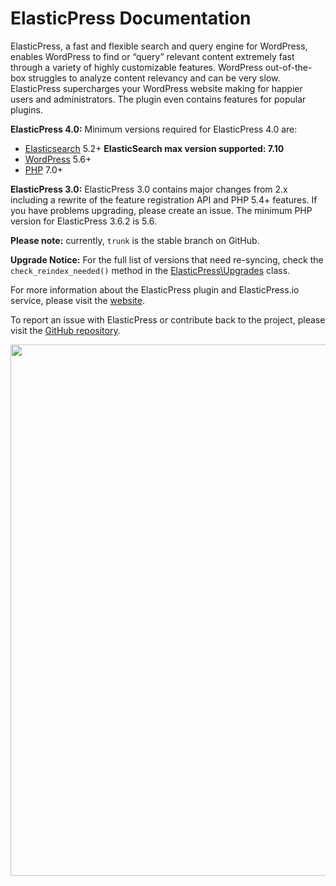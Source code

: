 # ElasticPress Documentation

ElasticPress, a fast and flexible search and query engine for WordPress, enables WordPress to find or “query” relevant content extremely fast through a variety of highly customizable features. WordPress out-of-the-box struggles to analyze content relevancy and can be very slow. ElasticPress supercharges your WordPress website making for happier users and administrators. The plugin even contains features for popular plugins.

**ElasticPress 4.0:** Minimum versions required for ElasticPress 4.0 are:
* [Elasticsearch](https://www.elastic.co) 5.2+ **ElasticSearch max version supported: 7.10**
* [WordPress](https://wordpress.org) 5.6+
* [PHP](https://php.net/) 7.0+

**ElasticPress 3.0:** ElasticPress 3.0 contains major changes from 2.x including a rewrite of the feature registration API and PHP 5.4+ features. If you have problems upgrading, please create an issue. The minimum PHP version for ElasticPress 3.6.2 is 5.6.

**Please note:** currently, `trunk` is the stable branch on GitHub.

**Upgrade Notice:** For the full list of versions that need re-syncing, check the `check_reindex_needed()` method in the [ElasticPress\Upgrades](https://github.com/10up/ElasticPress/blob/develop/includes/classes/Upgrades.php) class.

For more information about the ElasticPress plugin and ElasticPress.io service, please visit the [website](https://elasticpress.io).

To report an issue with ElasticPress or contribute back to the project, please visit the [GitHub repository](https://github.com/10up/elasticpress/).

<a href="https://10up.com/contact/" class="banner"><img src="https://10up.com/uploads/2016/10/10up-Github-Banner.png" width="850"></a>